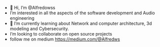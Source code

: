 - 👋 Hi, I’m @Alfredowss
- I’m interested in all the aspects of the software development and Audio engineering 
- 🌱 I’m currently learning about Network and computer architecture, 3d modeling and Cybersecurity.
- I’m looking to collaborate on open source projects 
- follow me on medium https://medium.com/@Alfredws

<!---
Alfredowss/Alfredowss is a ✨ special ✨ repository because its `README.md` (this file) appears on your GitHub profile.
You can click the Preview link to take a look at your changes.
--->
